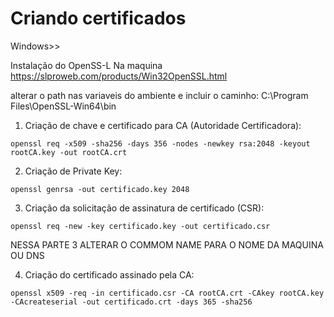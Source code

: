 # Criando certificados 

Windows>>

Instalação do OpenSS-L Na maquina
https://slproweb.com/products/Win32OpenSSL.html

alterar o path nas variaveis do ambiente e incluir o caminho: C:\Program Files\OpenSSL-Win64\bin



1. Criação de chave e certificado para CA (Autoridade Certificadora):
 ```
openssl req -x509 -sha256 -days 356 -nodes -newkey rsa:2048 -keyout rootCA.key -out rootCA.crt
```

2. Criação de Private Key:
```
openssl genrsa -out certificado.key 2048
```

3. Criação da solicitação de assinatura de certificado (CSR):
```
openssl req -new -key certificado.key -out certificado.csr
```
NESSA PARTE 3 ALTERAR O COMMOM NAME PARA O NOME DA MAQUINA OU DNS

4. Criação do certificado assinado pela CA:
```
openssl x509 -req -in certificado.csr -CA rootCA.crt -CAkey rootCA.key -CAcreateserial -out certificado.crt -days 365 -sha256
```
